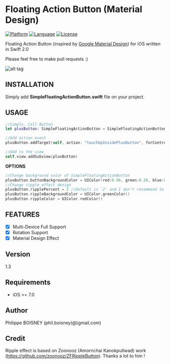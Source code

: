 # Floating Action Button (Material Design)

[![Platform](http://img.shields.io/badge/platform-ios-blue.svg?style=flat
)](https://developer.apple.com/iphone/index.action)
[![Language](http://img.shields.io/badge/language-swift-brightgreen.svg?style=flat
)](https://developer.apple.com/swift)
[![License](http://img.shields.io/badge/license-MIT-lightgrey.svg?style=flat
)](http://mit-license.org)

Floating Action Button (inspired by [Google Material Design](https://www.google.com/design/spec/components/buttons-floating-action-button.html#)) for iOS written in Swift 2.0

Please feel free to make pull requests :)

![alt tag](https://github.com/PhilippeBoisney/Simple-Floating-Action-Button/blob/master/demo.gif)

## INSTALLATION
Simply add **SimpleFloatingActionButton.swift** file on your project.

## USAGE
```swift
//Simply, Call Button
let plusButton: SimpleFloatingActionButton = SimpleFloatingActionButton()

//Add action event
plusButton.addTarget(self, action: "touchUpInsidePlusButton", forControlEvents: .TouchUpInside)

//Add to the view
self.view.addSubview(plusButton)
```

**OPTIONS**
```swift
//Change background color of SimpleFloatingActionButton
plusButton.buttonBackgroundColor = UIColor(red:0.96, green:0.26, blue:0.21, alpha:1.0) // Default is red from Material Design color
//Change ripple effect design
plusButton.ripplePercent = 2 //Default is '2' and I don't recommend to change it (Simply because It's beautiful like that)
plusButton.rippleBackgroundColor = UIColor.greenColor()
plusButton.rippleColor = UIColor.redColor()
```

## FEATURES

- [x] Multi-Device Full Support
- [x] Rotation Support
- [x] Material Design Effect

## Version
1.3

## Requirements

- iOS >= 7.0

## Author

Philippe BOISNEY (phil.boisney(@)gmail.com)

## Credit

Ripple effect is based on Zoonooz (Amornchai Kanokpullwad) work (https://github.com/zoonooz/ZFRippleButton). Thanks a lot to him !

